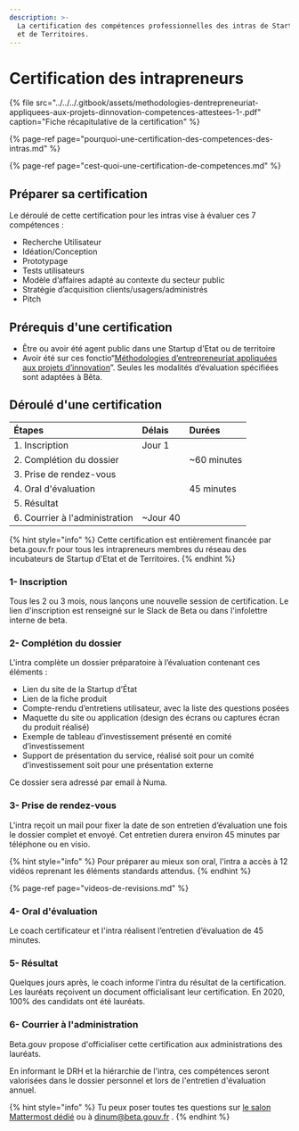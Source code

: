 ```yaml
---
description: >-
  La certification des compétences professionnelles des intras de Startup d'Etat
  et de Territoires.
---
```


# Certification des intrapreneurs

{% file src="../../../.gitbook/assets/methodologies-dentrepreneuriat-appliquees-aux-projets-dinnovation-competences-attestees-1-.pdf" caption="Fiche récapitulative de la certification" %}

{% page-ref page="pourquoi-une-certification-des-competences-des-intras.md" %}

{% page-ref page="cest-quoi-une-certification-de-competences.md" %}

## Préparer sa certification

Le déroulé de cette certification pour les intras vise à évaluer ces 7 compétences :

* Recherche Utilisateur
* Idéation/Conception
* Prototypage
* Tests utilisateurs
* Modèle d’affaires adapté au contexte du secteur public
* Stratégie d’acquisition clients/usagers/administrés
*  Pitch

## Prérequis d'une certification

* Être ou avoir été agent public dans une Startup d'Etat ou de territoire
* Avoir été sur ces fonctio“[Méthodologies d’entrepreneuriat appliquées aux projets d’innovation](https://slack-redir.net/link?url=https%3A%2F%2Fcertificationprofessionnelle.fr%2Frecherche%2Frs%2F3536&v=3)”.  Seules les modalités d’évaluation spécifiées sont adaptées à Bêta.

## Déroulé d'une certification

| Étapes | Délais | Durées |
| :--- | :--- | :--- |
|  1. Inscription | Jour 1 |  |
| 2. Complétion du dossier |  | ~60 minutes |
| 3. Prise de rendez-vous |  |  |
| 4. Oral d'évaluation |  | 45 minutes |
| 5. Résultat |  |  |
| 6. Courrier à l'administration | ~Jour 40 |  |

{% hint style="info" %}
Cette certification est entièrement financée par beta.gouv.fr pour tous les intrapreneurs membres du réseau des incubateurs de Startup d'Etat et de Territoires.
{% endhint %}

### 1- Inscription

Tous les 2 ou 3 mois, nous lançons une nouvelle session de certification. Le lien d'inscription est renseigné sur le Slack de Beta ou dans l'infolettre interne de beta.

### 2- Complétion du dossier

L'intra complète un dossier préparatoire à l’évaluation contenant ces éléments :

* Lien du site de la Startup d’État
* Lien de la fiche produit
* Compte-rendu d’entretiens utilisateur, avec la liste des questions posées
* Maquette du  site ou application \(design des écrans ou captures écran du produit réalisé\)
* Exemple de tableau d’investissement présenté en comité d’investissement
* Support de présentation du service, réalisé soit pour un comité d’investissement soit pour une présentation externe

Ce dossier sera adressé par email à Numa.

### 3- Prise de rendez-vous

L'intra reçoit un mail pour fixer la date de son entretien d’évaluation une fois le dossier complet et envoyé. Cet entretien durera environ 45 minutes par téléphone ou en visio.

{% hint style="info" %}
Pour préparer au mieux son oral, l'intra a accès à 12 vidéos reprenant les éléments standards attendus.
{% endhint %}

{% page-ref page="videos-de-revisions.md" %}

### 4- Oral d'évaluation

Le coach certificateur et l'intra réalisent l’entretien d’évaluation de 45 minutes. 

### 5- Résultat 

Quelques jours après, le coach informe l'intra du résultat de la certification. Les lauréats reçoivent un document officialisant leur certification. En 2020, 100% des candidats ont été lauréats.

### 6- Courrier à l'administration

Beta.gouv propose d'officialiser cette certification aux administrations des lauréats. 

En informant le DRH et la hiérarchie de l'intra, ces compétences seront valorisées dans le dossier personnel et lors de l'entretien d'évaluation annuel. 

{% hint style="info" %}
Tu peux poser toutes tes questions sur [le salon Mattermost dédié](https://mattermost.incubateur.net/betagouv/channels/incubateur-certif-intrapreneur) ou à dinum@beta.gouv.fr .
{% endhint %}

